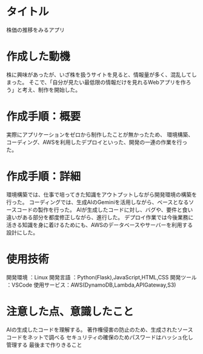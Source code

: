 # タイトル
株価の推移をみるアプリ

# 作成した動機
株に興味があったが、いざ株を扱うサイトを見ると、情報量が多く、混乱してしまった。
そこで、「自分が見たい最低限の情報だけを見れるWebアプリを作ろう」と考え、制作を開始した。

# 作成手順：概要
実際にアプリケーションをゼロから制作したことが無かったため、
環境構築、コーディング、AWSを利用したデプロイといった、開発の一連の作業を行った。

# 作成手順：詳細
環境構築では、仕事で培ってきた知識をアウトプットしながら開発環境の構築を行った。
コーディングでは、生成AIのGeminiを活用しながら、ベースとなるソースコードの製作を行った。
AIが生成したコードに対し、バグや、要件と食い違いがある部分を都度修正しながら、進行した。
デプロイ作業では今後業務に活きる知識を身に着けるためにも、AWSのデータベースやサーバーを利用する設計にした。

# 使用技術
開発環境    ：Linux
開発言語    ：Python(Flask),JavaScript,HTML,CSS
開発ツール  ：VSCode
使用サービス：AWS(DynamoDB,Lambda,APIGateway,S3)

# 注意した点、意識したこと
AIの生成したコードを理解する。
著作権侵害の防止のため、生成されたソースコードをネットで調べる
セキュリティの確保のためパスワードはハッシュ化し管理する
最後まで作りきること
